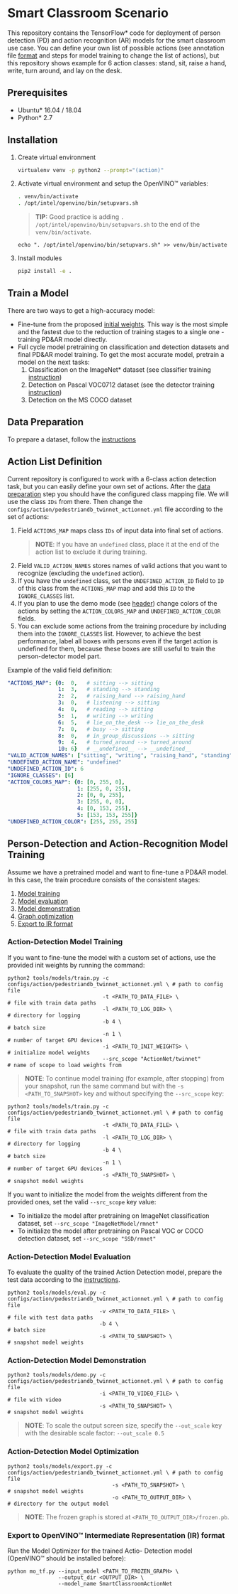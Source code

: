 # Smart Classroom Scenario

This repository contains the TensorFlow\* code for deployment of person detection (PD) and action recognition (AR) models for the smart classroom use case. You can define your own list of possible actions (see annotation file [format](./README_DATA.md) and steps for model training to change the list of actions), but this repository shows example for 6 action classes: stand, sit, raise a hand, write, turn around, and lay on the desk.

## Prerequisites

- Ubuntu\* 16.04 / 18.04
- Python\* 2.7

## Installation

 1. Create virtual environment
    ```bash
    virtualenv venv -p python2 --prompt="(action)"
    ```

 2. Activate virtual environment and setup the OpenVINO&trade; variables:
    ```bash
    . venv/bin/activate
    . /opt/intel/openvino/bin/setupvars.sh
    ```
    > **TIP:** Good practice is adding `. /opt/intel/openvino/bin/setupvars.sh` to the end of the `venv/bin/activate`.
    ```
    echo ". /opt/intel/openvino/bin/setupvars.sh" >> venv/bin/activate
    ```

 3. Install modules
    ```bash
    pip2 install -e .
    ```

## Train a Model

There are two ways to get a high-accuracy model:
 - Fine-tune from the proposed [initial weights](https://download.01.org/opencv/openvino_training_extensions/models/action_detection/person-detection-action-recognition-0006.tar.gz). This way is the most simple and the fastest due to the reduction of training stages to a single one - training PD&AR model directly.
 - Full cycle model pretraining on classification and detection datasets and final PD&AR model training. To get the most accurate model, pretrain a model on the next tasks:
   1. Classification on the ImageNet\* dataset (see classifier training [instruction](./README_CLASSIFIER.md))
   2. Detection on Pascal VOC0712 dataset (see the detector training [instruction](./README_DETECTOR.md))
   3. Detection on the MS COCO dataset

## Data Preparation
To prepare a dataset, follow the [instructions](./README_DATA.md)

## Action List Definition
Current repository is configured to work with a 6-class action detection task, but you can easily define your own set of actions. After the [data preparation](#data-preparation) step you should have the configured class mapping file. We will use the class `IDs` from there. Then change the `configs/action/pedestriandb_twinnet_actionnet.yml` file according to the set of actions:
 1. Field `ACTIONS_MAP` maps class `IDs` of input data into final set of actions.
    > **NOTE**: If you have an `undefined` class, place it at the end of the action list to exclude it during training.
 2. Field `VALID_ACTION_NAMES` stores names of valid actions that you want to recognize (excluding the `undefined` action).
 4. If you have the `undefined` class, set the `UNDEFINED_ACTION_ID` field  to `ID` of this class from the `ACTIONS_MAP` map and add this `ID` to the `IGNORE_CLASSES` list.
 4. If you plan to use the demo mode (see [header](#action-detection-model-demostration)) change colors of the actions by setting the `ACTION_COLORS_MAP` and `UNDEFINED_ACTION_COLOR` fields.
 5. You can exclude some actions from the training procedure by including them into the `IGNORE_CLASSES` list. However, to achieve the best performance, label all boxes with persons even if the target action is undefined for them, because these boxes are still useful to train the person-detector model part.

Example of the valid field definition:
```yaml
"ACTIONS_MAP": {0:  0,   # sitting --> sitting
                1:  3,   # standing --> standing
                2:  2,   # raising_hand --> raising_hand
                3:  0,   # listening --> sitting
                4:  0,   # reading --> sitting
                5:  1,   # writing --> writing
                6:  5,   # lie_on_the_desk --> lie_on_the_desk
                7:  0,   # busy --> sitting
                8:  0,   # in_group_discussions --> sitting
                9:  4,   # turned_around --> turned_around
                10: 6}   # __undefined__ --> __undefined__
"VALID_ACTION_NAMES": ["sitting", "writing", "raising_hand", "standing", "turned_around", "lie_on_the_desk"]
"UNDEFINED_ACTION_NAME": "undefined"
"UNDEFINED_ACTION_ID": 6
"IGNORE_CLASSES": [6]
"ACTION_COLORS_MAP": {0: [0, 255, 0],
                      1: [255, 0, 255],
                      2: [0, 0, 255],
                      3: [255, 0, 0],
                      4: [0, 153, 255],
                      5: [153, 153, 255]}
"UNDEFINED_ACTION_COLOR": [255, 255, 255]
```

## Person-Detection and Action-Recognition Model Training

Assume we have a pretrained model and want to fine-tune a PD&AR model. In this case, the train procedure consists of the consistent stages:
 1. [Model training](#action-detection-model-training)
 2. [Model evaluation](#action-detection-model-evaluation)
 3. [Model demonstration](#action-detection-model-demonstration)
 4. [Graph optimization](#action-detection-model-optimization)
 5. [Export to IR format](#export-to-ir-format)


### Action-Detection Model Training

If you want to fine-tune the model with a custom set of actions, use the provided init weights by running the command:
```Shell
python2 tools/models/train.py -c configs/action/pedestriandb_twinnet_actionnet.yml \ # path to config file
                              -t <PATH_TO_DATA_FILE> \                               # file with train data paths
                              -l <PATH_TO_LOG_DIR> \                                 # directory for logging
                              -b 4 \                                                 # batch size
                              -n 1 \                                                 # number of target GPU devices
                              -i <PATH_TO_INIT_WEIGHTS> \                            # initialize model weights
                              --src_scope "ActionNet/twinnet"                        # name of scope to load weights from
```

> **NOTE**: To continue model training (for example, after stopping) from your snapshot, run the same command but with the `-s <PATH_TO_SNAPSHOT>` key and without specifying the `--src_scope` key:
```Shell
python2 tools/models/train.py -c configs/action/pedestriandb_twinnet_actionnet.yml \ # path to config file
                              -t <PATH_TO_DATA_FILE> \                               # file with train data paths
                              -l <PATH_TO_LOG_DIR> \                                 # directory for logging
                              -b 4 \                                                 # batch size
                              -n 1 \                                                 # number of target GPU devices
                              -s <PATH_TO_SNAPSHOT> \                                # snapshot model weights
```

If you want to initialize the model from the weights different from the provided ones, set the valid `--src_scope` key value:
 - To initialize the model after pretraining on ImageNet classification dataset, set `--src_scope "ImageNetModel/rmnet"`
 - To initialize the model after pretraining on Pascal VOC or COCO detection dataset, set `--src_scope "SSD/rmnet"`

### Action-Detection Model Evaluation

To evaluate the quality of the trained Action Detection model, prepare the test data according to the [instructions](./README_DATA.md).

```Shell
python2 tools/models/eval.py -c configs/action/pedestriandb_twinnet_actionnet.yml \ # path to config file
                             -v <PATH_TO_DATA_FILE> \                               # file with test data paths
                             -b 4 \                                                 # batch size
                             -s <PATH_TO_SNAPSHOT> \                                # snapshot model weights
```


### Action-Detection Model Demonstration

```Shell
python2 tools/models/demo.py -c configs/action/pedestriandb_twinnet_actionnet.yml \ # path to config file
                             -i <PATH_TO_VIDEO_FILE> \                              # file with video
                             -s <PATH_TO_SNAPSHOT> \                                # snapshot model weights
```

>**NOTE**: To scale the output screen size, specify the `--out_scale` key with the desirable scale factor: `--out_scale 0.5`

### Action-Detection Model Optimization

```Shell
python2 tools/models/export.py -c configs/action/pedestriandb_twinnet_actionnet.yml \ # path to config file
                                 -s <PATH_TO_SNAPSHOT> \                                # snapshot model weights
                                 -o <PATH_TO_OUTPUT_DIR> \                              # directory for the output model
```

>**NOTE**: The frozen graph is stored at `<PATH_TO_OUTPUT_DIR>/frozen.pb`.

### Export to OpenVINO&trade; Intermediate Representation (IR) format

Run the Model Optimizer for the trained Actio- Detection model (OpenVINO&trade; should be installed before):
```Shell
python mo_tf.py --input_model <PATH_TO_FROZEN_GRAPH> \
                --output_dir <OUTPUT_DIR> \
                --model_name SmartClassroomActionNet
```
